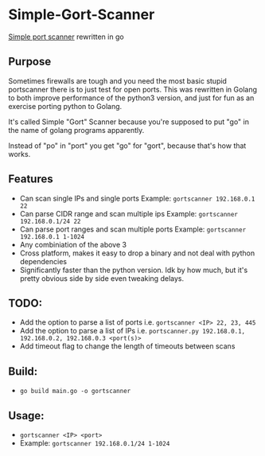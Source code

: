 # Simple-Gort-Scanner
[Simple port scanner](https://github.com/3ndG4me/Simple-Port-Scanner) rewritten in go


## Purpose
Sometimes firewalls are tough and you need the most basic stupid portscanner there is to just test for open ports. This was rewritten in Golang to both improve performance of the python3 version, and just for fun as an exercise porting python to Golang.

It's called Simple "Gort" Scanner because you're supposed to put "go" in the name of golang programs apparently. 

Instead of "po" in "port" you get "go" for "gort", because that's how that works.

## Features
- Can scan single IPs and single ports Example: `gortscanner 192.168.0.1 22`
- Can parse CIDR range and scan multiple ips Example: `gortscanner 192.168.0.1/24 22`
- Can parse port ranges and scan multiple ports Example: `gortscanner 192.168.0.1 1-1024`
- Any combiniation of the above 3
- Cross platform, makes it easy to drop a binary and not deal with python dependencies
- Significantly faster than the python version. Idk by how much, but it's pretty obvious side by side even tweaking delays.

## TODO:
- Add the option to parse a list of ports i.e. `gortscanner <IP> 22, 23, 445`
- Add the option to parse a list of IPs i.e. `portscanner.py 192.168.0.1, 192.168.0.2, 192.168.0.3 <port(s)>`
- Add timeout flag to change the length of timeouts between scans


## Build:
- `go build main.go -o gortscanner`

## Usage:
- `gortscanner <IP> <port>`
- Example: `gortscanner 192.168.0.1/24 1-1024`



